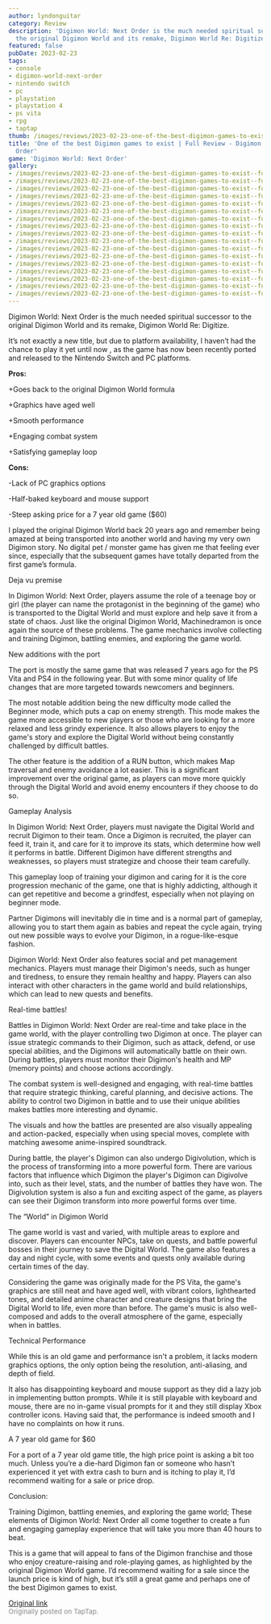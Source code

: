 ```yaml
---
author: lyndonguitar
category: Review
description: 'Digimon World: Next Order is the much needed spiritual successor to
  the original Digimon World and its remake, Digimon World Re: Digitize.'
featured: false
pubDate: 2023-02-23
tags:
- console
- digimon-world-next-order
- nintendo switch
- pc
- playstation
- playstation 4
- ps vita
- rpg
- taptap
thumb: /images/reviews/2023-02-23-one-of-the-best-digimon-games-to-exist--full-review---digimon-world-next-order-0.avif
title: 'One of the best Digimon games to exist | Full Review - Digimon World: Next
  Order'
game: 'Digimon World: Next Order'
gallery:
- /images/reviews/2023-02-23-one-of-the-best-digimon-games-to-exist--full-review---digimon-world-next-order-0.avif
- /images/reviews/2023-02-23-one-of-the-best-digimon-games-to-exist--full-review---digimon-world-next-order-1.avif
- /images/reviews/2023-02-23-one-of-the-best-digimon-games-to-exist--full-review---digimon-world-next-order-2.avif
- /images/reviews/2023-02-23-one-of-the-best-digimon-games-to-exist--full-review---digimon-world-next-order-3.avif
- /images/reviews/2023-02-23-one-of-the-best-digimon-games-to-exist--full-review---digimon-world-next-order-4.avif
- /images/reviews/2023-02-23-one-of-the-best-digimon-games-to-exist--full-review---digimon-world-next-order-5.avif
- /images/reviews/2023-02-23-one-of-the-best-digimon-games-to-exist--full-review---digimon-world-next-order-6.avif
- /images/reviews/2023-02-23-one-of-the-best-digimon-games-to-exist--full-review---digimon-world-next-order-7.avif
- /images/reviews/2023-02-23-one-of-the-best-digimon-games-to-exist--full-review---digimon-world-next-order-8.avif
- /images/reviews/2023-02-23-one-of-the-best-digimon-games-to-exist--full-review---digimon-world-next-order-9.avif
- /images/reviews/2023-02-23-one-of-the-best-digimon-games-to-exist--full-review---digimon-world-next-order-10.avif
- /images/reviews/2023-02-23-one-of-the-best-digimon-games-to-exist--full-review---digimon-world-next-order-11.avif
- /images/reviews/2023-02-23-one-of-the-best-digimon-games-to-exist--full-review---digimon-world-next-order-12.avif
- /images/reviews/2023-02-23-one-of-the-best-digimon-games-to-exist--full-review---digimon-world-next-order-13.avif
- /images/reviews/2023-02-23-one-of-the-best-digimon-games-to-exist--full-review---digimon-world-next-order-14.avif
- /images/reviews/2023-02-23-one-of-the-best-digimon-games-to-exist--full-review---digimon-world-next-order-15.avif
- /images/reviews/2023-02-23-one-of-the-best-digimon-games-to-exist--full-review---digimon-world-next-order-16.avif
---
```

Digimon World: Next Order is the much needed spiritual successor to the original Digimon World and its remake, Digimon World Re: Digitize.

It’s not exactly a new title, but due to platform availability, I haven’t had the chance to play it yet until now , as the game has now been recently ported and released to the Nintendo Switch and PC platforms.


**Pros:**


+Goes back to the original Digimon World formula

+Graphics have aged well

+Smooth performance

+Engaging combat system

+Satisfying gameplay loop


**Cons:**


-Lack of PC graphics options

-Half-baked keyboard and mouse support

-Steep asking price for a 7 year old game ($60)

I played the original Digimon World back 20 years ago and remember being amazed at being transported into another world and having my very own Digimon story. No digital pet / monster game has given me that feeling ever since, especially that the subsequent games have totally departed from the first game’s formula.

Deja vu premise

In Digimon World: Next Order, players assume the role of a teenage boy or girl (the player can name the protagonist in the beginning of the game) who is transported to the Digital World and must explore and help save it from a state of chaos. Just like the original Digimon World, Machinedramon is once again the source of these problems. The game mechanics involve collecting and training Digimon, battling enemies, and exploring the game world.

New additions with the port

The port is mostly the same game that was released 7 years ago for the PS Vita and PS4 in the following year. But with some minor quality of life changes that are more targeted towards newcomers and beginners.

The most notable addition being the new difficulty mode called the Beginner mode, which puts a cap on enemy strength. This mode makes the game more accessible to new players or those who are looking for a more relaxed and less grindy experience. It also allows players to enjoy the game's story and explore the Digital World without being constantly challenged by difficult battles.

The other feature is the addition of a RUN button, which makes Map traversal and enemy avoidance a lot easier. This is a significant improvement over the original game, as players can move more quickly through the Digital World and avoid enemy encounters if they choose to do so.

Gameplay Analysis

In Digimon World: Next Order, players must navigate the Digital World and recruit Digimon to their team. Once a Digimon is recruited, the player can feed it, train it, and care for it to improve its stats, which determine how well it performs in battle. Different Digimon have different strengths and weaknesses, so players must strategize and choose their team carefully.

This gameplay loop of training your digimon and caring for it is the core progression mechanic of the game, one that is highly addicting, although it can get repetitive and become a grindfest, especially when not playing on beginner mode.

Partner Digimons will inevitably die in time and is a normal part of gameplay, allowing you to start them again as babies and repeat the cycle again, trying out new possible ways to evolve your Digimon, in a rogue-like-esque fashion.

Digimon World: Next Order also features social and pet management mechanics. Players must manage their Digimon's needs, such as hunger and tiredness, to ensure they remain healthy and happy. Players can also interact with other characters in the game world and build relationships, which can lead to new quests and benefits.

Real-time battles!

Battles in Digimon World: Next Order are real-time and take place in the game world, with the player controlling two Digimon at once. The player can issue strategic commands to their Digimon, such as attack, defend, or use special abilities, and the Digimons will automatically battle on their own. During battles, players must monitor their Digimon's health and MP (memory points) and choose actions accordingly.

The combat system is well-designed and engaging, with real-time battles that require strategic thinking, careful planning, and decisive actions. The ability to control two Digimon in battle and to use their unique abilities makes battles more interesting and dynamic.

The visuals and how the battles are presented are also visually appealing and action-packed, especially when using special moves, complete with matching awesome anime-inspired soundtrack.

During battle, the player's Digimon can also undergo Digivolution, which is the process of transforming into a more powerful form. There are various factors that influence which Digimon the player's Digimon can Digivolve into, such as their level, stats, and the number of battles they have won. The Digivolution system is also a fun and exciting aspect of the game, as players can see their Digimon transform into more powerful forms over time.

The “World” in Digimon World

The game world is vast and varied, with multiple areas to explore and discover. Players can encounter NPCs, take on quests, and battle powerful bosses in their journey to save the Digital World. The game also features a day and night cycle, with some events and quests only available during certain times of the day.

Considering the game was originally made for the PS Vita, the game's graphics are still neat and have aged well, with vibrant colors, lighthearted tones, and detailed anime character and creature designs that bring the Digital World to life, even more than before. The game's music is also well-composed and adds to the overall atmosphere of the game, especially when in battles.

Technical Performance

While this is an old game and performance isn't a problem, it lacks modern graphics options, the only option being the resolution, anti-aliasing, and depth of field.

It also has disappointing keyboard and mouse support as they did a lazy job in implementing button prompts. While it is still playable with keyboard and mouse, there are no in-game visual prompts for it and they still display Xbox controller icons. Having said that, the performance is indeed smooth and I have no complaints on how it runs.

A 7 year old game for $60

For a port of a 7 year old game title, the high price point is asking a bit too much. Unless you’re a die-hard Digimon fan or someone who hasn’t experienced it yet with extra cash to burn and is itching to play it, I’d recommend waiting for a sale or price drop.

Conclusion:

Training Digimon, battling enemies, and exploring the game world; These elements of Digimon World: Next Order all come together to create a fun and engaging gameplay experience that will take you more than 40 hours to beat.

This is a game that will appeal to fans of the Digimon franchise and those who enjoy creature-raising and role-playing games, as highlighted by the original Digimon World game. I’d recommend waiting for a sale since the launch price is kind of high, but it’s still a great game and perhaps one of the best Digimon games to exist.

[Original link](https://www.taptap.io/post/4622331)<br><span style="font-size: 0.95em; color: #888;">Originally posted on TapTap.</span>